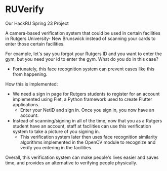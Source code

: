 # RUVerify
Our HackRU Spring 23 Project

A camera-based verification system that could be used in certain facilities in Rutgers University- New Brunswick instead of scanning your cards to enter those certain facilities.

For example, let's say you forgot your Rutgers ID and you want to enter the gym, but you need your id to enter the gym. What do you do in this case?
  - Fortunately, this face recognition system can prevent cases like this from happening.

How this is implemented:
  - We need a sign in page for Rutgers students to register for an account implemented using Flet, a Python framework used to create Flutter applications. 
      - Enter your NetID and sign in. Once you sign in, you now have an account.
 - Instead of scanning/signing in all of the time, now that you as a Rutgers student have an account, staff at facilities can use this verification system to
 take a picture of you signing in.
   - This verification system later then uses face recognition similarity algorithms implemented in the OpenCV module to recognize and verify you entering
 in the facilities.
 
 Overall, this verification system can make people's lives easier and saves time, and provides an alternative to verifying people physically.

